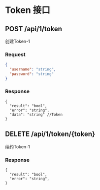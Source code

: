 # Token 接口

## POST /api/1/token 

创建Token-1

### Request

```json
{
  "username": "string",
  "password": "string"
}
```

### Response

```json5
{
  "result": "bool",
  "error": "string",
  "data": "string" //Token
}
```

## DELETE /api/1/token/{token}

续约Token-1

### Response

```json5
{
  "result": "bool",
  "error": "string",
}
```
